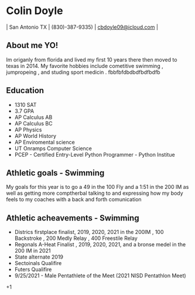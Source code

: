 # Colin Doyle 
| San Antonio TX | (830)-387-9335) | cbdoyle09@icloud.com |
 
## About me YO! 
Im origanly from florida and lived my first 10 years there then moved to texas in 2014. My favorite hobbies include cometitive swimming , jumpropeing , and studing sport medicin . fbbfbfdbdbdfbdfbdfb

## Education
* 1310 SAT 
* 3.7 GPA
* AP Calculus AB
* AP Calculus BC
* AP Physics 
* AP World History 
* AP Enviromental science 
* UT Onramps Computer Science 
* PCEP - Certified Entry-Level Python Programmer - Python Institue 
## Athletic goals - Swimming
My goals for this year is to go a 49 in the 100 Fly and a 1:51 in the 200 IM as well as getting more comptherbal talking to and expressing how my body feels to my coaches with a back and forth comunication 
## Athletic acheavements - Swimming 
* Districs firstplace finalist, 2019, 2020, 2021 in the 200IM , 100 Backstroke , 200 Medly Relay , 400 Freestile Relay 
* Regonals A-Heat Finalist , 2019, 2020, 2021, and a bronse medel in the 200 IM in 2021 
* State alternate 2019
* Sectoinals Qualifire 
* Futers Qualifire 
* 9/25/2021 - Male Pentathlete of the Meet (2021 NISD Pentathlon Meet)

+1









